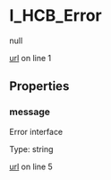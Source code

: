 # I_HCB_Error

null 

[url](https://github.com/devramsean0/hcb.js/blob/4f7f06a/src/api_schemas/error.ts#L1) on line 1  

## Properties
### message

Error interface 

Type: string  

[url](https://github.com/devramsean0/hcb.js/blob/4f7f06a/src/api_schemas/error.ts#L5) on line 5  
